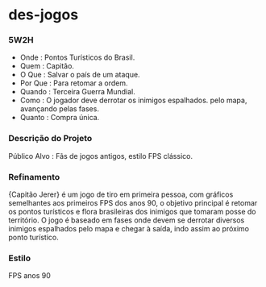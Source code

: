# des-jogos

### 5W2H

- Onde : Pontos Turísticos do Brasil.
- Quem : Capitão.
- O Que : Salvar o país de um ataque.
- Por Que : Para retomar a ordem.
- Quando : Terceira Guerra Mundial.
- Como : O jogador deve derrotar os inimigos espalhados. pelo mapa, avançando pelas fases.
- Quanto : Compra única.

### Descrição do Projeto

Público Alvo : Fãs de jogos antigos, estilo FPS clássico.

### Refinamento
{Capitão Jerer} é um jogo de tiro em primeira pessoa, com gráficos semelhantes aos primeiros FPS dos anos 90, o objetivo principal é retomar os pontos turísticos e flora brasileiras dos inimigos que tomaram posse do território.
O jogo é baseado em fases onde devem se derrotar diversos inimigos espalhados pelo mapa e chegar à saída, indo assim ao próximo ponto turístico.

### Estilo
FPS anos 90
